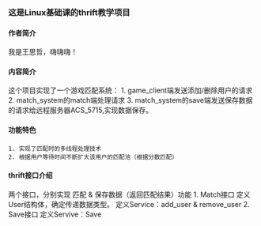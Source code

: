 ### 这是Linux基础课的thrift教学项目

#### 作者简介
我是王思哲，嗨嗨嗨！

#### 内容简介
这个项目实现了一个游戏匹配系统：
    1. game_client端发送添加/删除用户的请求
    2. match_system的match端处理请求
    3. match_system的save端发送保存数据的请求给远程服务器ACS_5715,实现数据保存。


#### 功能特色
    1. 实现了匹配时的多线程处理技术
    2. 根据用户等待时间不断扩大该用户的匹配池（根据分数匹配）

#### thrift接口介绍
两个接口，分别实现 匹配 & 保存数据（返回匹配结果）功能
    1. Match接口
       定义User结构体，确定传递数据类型。
       定义Service：add_user & remove_user
    2. Save接口
       定义Servive：Save
